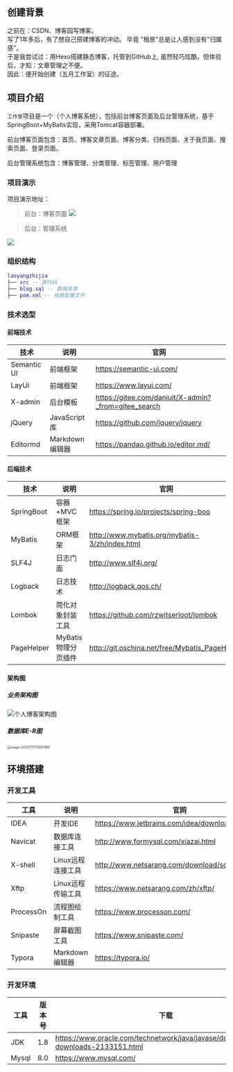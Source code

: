 ## 创建背景

之前在：CSDN、博客园写博客。<br/>
写了1年多后，有了想自己搭建博客的冲动。 毕竟 "租房"总是让人感到没有"归属感"。<br/>
于是我尝试过：用Hexo搭建静态博客，托管到GitHub上, 虽然轻巧炫酷，但体验后，才知：文章管理之不便。<br/>
因此：便开始创建（五月工作室）的征途。



## 项目介绍

`工作室`项目是一个（个人博客系统），包括前台博客页面及后台管理系统，基于SpringBoot+MyBatis实现，采用Tomcat容器部署。<br/>

前台博客页面包含：首页、博客文章页面、博客分类、归档页面、关于我页面、搜索页面、登录页面。<br/>

后台管理系统包含：博客管理、分类管理、标签管理、用户管理 <br/>



### 项目演示

项目演示地址： 

> 前台：博客页面
![](https://gitee.com/Im_age/blog-img/raw/master/images/202109111341730.png)

> 后台：管理系统

![](https://gitee.com/Im_age/blog-img/raw/master/images/202109111342218.png)

### 组织结构

``` lua
laoyangzhijia
├── src -- 源代码
├── blog.sql -- 数据库表
├── pom.xml -- 依赖配置文件
```



### 技术选型

#### 前端技术

| 技术        | 说明            | 官网                                                 |
| ----------- | --------------- | ---------------------------------------------------- |
| Semantic UI | 前端框架        | https://semantic-ui.com/                             |
| LayUi       | 前端框架        | https://www.layui.com/                               |
| X-admin     | 后台模板        | https://gitee.com/daniuit/X-admin?_from=gitee_search |
| jQuery      | JavaScript 库   | https://github.com/jquery/jquery                     |
| Editormd    | Markdown 编辑器 | https://pandao.github.io/editor.md/                  |




#### 后端技术

| 技术       | 说明                | 官网                                           |
| ---------- | ------------------- | ---------------------------------------------- |
| SpringBoot | 容器+MVC框架        | https://spring.io/projects/spring-boo          |
| MyBatis    | ORM框架             | http://www.mybatis.org/mybatis-3/zh/index.html |
| SLF4J      | 日志门面            | http://www.slf4j.org/                          |
| Logback    | 日志技术            | http://logback.qos.ch/                         |
| Lombok     | 简化对象封装工具    | https://github.com/rzwitserloot/lombok         |
| PageHelper | MyBatis物理分页插件 | http://git.oschina.net/free/Mybatis_PageHelper |



#### 架构图



##### 业务架构图



![个人博客架构图](https://gitee.com/Im_age/blog-img/raw/master/images/202109111303916.png)



##### 数据库E-R图

<img src="https://gitee.com/Im_age/blog-img/raw/master/images/202109111310313.png" alt="image-20210717173057950" style="zoom: 50%;" />





## 环境搭建

### 开发工具

| 工具          | 说明                | 官网                                            |
| ------------- | ------------------- | ----------------------------------------------- |
| IDEA          | 开发IDE             | https://www.jetbrains.com/idea/download         |
| Navicat   | 数据库连接工具    | http://www.formysql.com/xiazai.html             |                                               |
| X-shell       | Linux远程连接工具   | http://www.netsarang.com/download/software.html |
| Xftp | Linux远程传输工具 | https://www.netsarang.com/zh/xftp/ |
| ProcessOn     | 流程图绘制工具      | https://www.processon.com/                      |
| Snipaste  | 屏幕截图工具      | https://www.snipaste.com/                       |
| Typora | Markdown编辑器 | https://typora.io/ |

### 开发环境

| 工具  | 版本号 | 下载                                                         |
| ----- | ------ | ------------------------------------------------------------ |
| JDK   | 1.8    | https://www.oracle.com/technetwork/java/javase/downloads/jdk8-downloads-2133151.html |
| Mysql | 8.0    | https://www.mysql.com/                                       |

